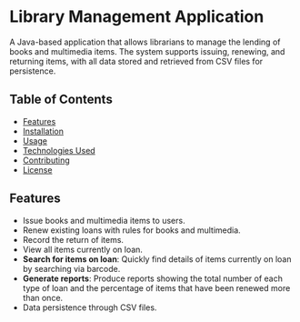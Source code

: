 # Library Management Application

A Java-based application that allows librarians to manage the lending of books and multimedia items. The system supports issuing, renewing, and returning items, with all data stored and retrieved from CSV files for persistence.

## Table of Contents

- [Features](#features)
- [Installation](#installation)
- [Usage](#usage)
- [Technologies Used](#technologies-used)
- [Contributing](#contributing)
- [License](#license)

## Features

- Issue books and multimedia items to users.
- Renew existing loans with rules for books and multimedia.
- Record the return of items.
- View all items currently on loan.
- **Search for items on loan**: Quickly find details of items currently on loan by searching via barcode.
- **Generate reports**: Produce reports showing the total number of each type of loan and the percentage of items that have been renewed more than once.
- Data persistence through CSV files.


